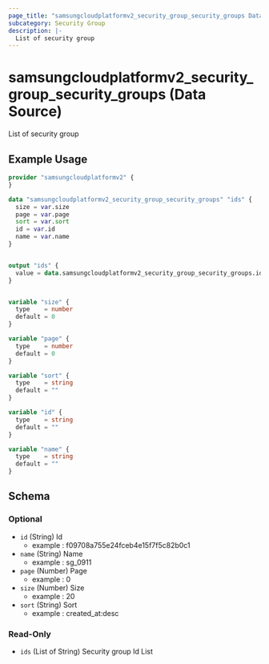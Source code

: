 ```yaml
---
page_title: "samsungcloudplatformv2_security_group_security_groups Data Source - samsungcloudplatformv2"
subcategory: Security Group
description: |-
  List of security group
---
```


# samsungcloudplatformv2_security_group_security_groups (Data Source)

List of security group

## Example Usage

```terraform
provider "samsungcloudplatformv2" {
}

data "samsungcloudplatformv2_security_group_security_groups" "ids" {
  size = var.size
  page = var.page
  sort = var.sort
  id = var.id
  name = var.name
}


output "ids" {
  value = data.samsungcloudplatformv2_security_group_security_groups.ids.ids
}


variable "size" {
  type    = number
  default = 0
}

variable "page" {
  type    = number
  default = 0
}

variable "sort" {
  type    = string
  default = ""
}

variable "id" {
  type    = string
  default = ""
}

variable "name" {
  type    = string
  default = ""
}
```

<!-- schema generated by tfplugindocs -->
## Schema

### Optional

- `id` (String) Id 
  - example : f09708a755e24fceb4e15f7f5c82b0c1
- `name` (String) Name 
  - example : sg_0911
- `page` (Number) Page 
  - example : 0
- `size` (Number) Size 
  - example : 20
- `sort` (String) Sort 
  - example : created_at:desc

### Read-Only

- `ids` (List of String) Security group Id List